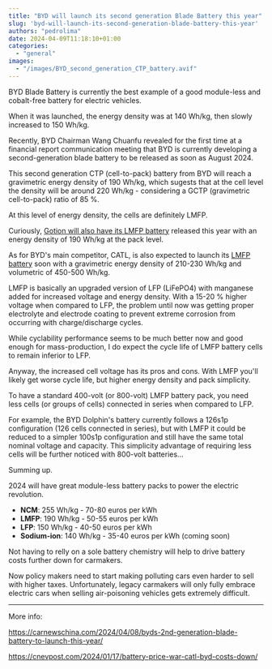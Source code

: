 ```yaml
---
title: "BYD will launch its second generation Blade Battery this year"
slug: 'byd-will-launch-its-second-generation-blade-battery-this-year'
authors: "pedrolima"
date: 2024-04-09T11:18:10+01:00
categories:
  - "general"
images:
  - "/images/BYD_second_generation_CTP_battery.avif"
---
```


BYD Blade Battery is currently the best example of a good module-less and cobalt-free battery for electric vehicles.

When it was launched, the energy density was at 140 Wh/kg, then slowly increased to 150 Wh/kg.

Recently, BYD Chairman Wang Chuanfu revealed for the first time at a financial report communication meeting that BYD is currently developing a second-generation blade battery to be released as soon as August 2024.

This second generation CTP (cell-to-pack) battery from BYD will reach a gravimetric energy density of 190 Wh/kg, which sugests that at the cell level the density will be around 220 Wh/kg - considering a GCTP (gravimetric cell-to-pack) ratio of 85 %.

At this level of energy density, the cells are definitely LMFP.

Curiously, [Gotion will also have its LMFP battery](https://pushevs.com/2023/05/20/gotion-unveils-its-astroinno-l600-lmfp-battery/) released this year with an energy density of 190 Wh/kg at the pack level.

As for BYD's main competitor, CATL, is also expected to launch its [LMFP battery](/2022/07/12/catl-will-soon-mass-produce-lmfp-batteries/) soon with a gravimetric energy density of 210-230 Wh/kg and volumetric of 450-500 Wh/kg.


LMFP is basically an upgraded version of LFP (LiFePO4) with manganese added for increased voltage and energy density. With a 15-20 % higher voltage when compared to LFP, the problem until now was getting proper electrolyte and electrode coating to prevent extreme corrosion from occurring with charge/discharge cycles.

While cyclability performance seems to be much better now and good enough for mass-production, I do expect the cycle life of LMFP battery cells to remain inferior to LFP.

Anyway, the increased cell voltage has its pros and cons. With LMFP you'll likely get worse cycle life, but higher energy density and pack simplicity.

To have a standard 400-volt (or 800-volt) LMFP battery pack, you need less cells (or groups of cells) connected in series when compared to LFP. 

For example, the BYD Dolphin's battery currently follows a 126s1p configuration (126 cells connected in series), but with LMFP it could be reduced to a simpler 100s1p configuration and still have the same total nominal voltage and capacity. This simplicity advantage of requiring less cells will be further noticed with 800-volt batteries...


Summing up.

2024 will have great module-less battery packs to power the electric revolution.

- **NCM**: 255 Wh/kg - 70-80 euros per kWh
- **LMFP**: 190 Wh/kg - 50-55 euros per kWh
- **LFP**: 150 Wh/kg - 40-50 euros per kWh
- **Sodium-ion**: 140 Wh/kg - 35-40 euros per kWh (coming soon)

Not having to relly on a sole battery chemistry will help to drive battery costs further down for carmakers.

Now policy makers need to start making polluting cars even harder to sell with higher taxes. Unfortunately, legacy carmakers will only fully embrace electric cars when selling air-poisoning vehicles gets extremely difficult.

---

More info:

https://carnewschina.com/2024/04/08/byds-2nd-generation-blade-battery-to-launch-this-year/

https://cnevpost.com/2024/01/17/battery-price-war-catl-byd-costs-down/